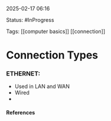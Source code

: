 
2025-02-17 06:16

Status: #InProgress 

Tags: [[computer basics]] [[connection]] 

# Connection Types

### ETHERNET:
- Used in LAN and WAN
- Wired
- 





#### References
